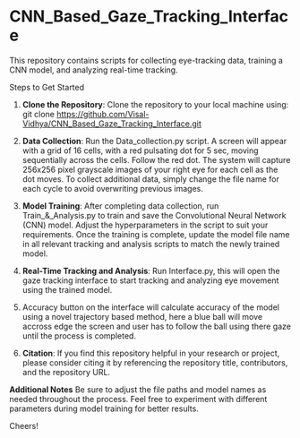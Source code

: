# CNN_Based_Gaze_Tracking_Interface
This repository contains scripts for collecting eye-tracking data, training a CNN model, and analyzing real-time tracking.

Steps to Get Started

1. **Clone the Repository**:
Clone the repository to your local machine using:
git clone https://github.com/Visal-Vidhya/CNN_Based_Gaze_Tracking_Interface.git

3. **Data Collection**:
Run the Data_collection.py script.
A screen will appear with a grid of 16 cells, with a red pulsating dot for 5 sec, moving sequentially across the cells.
Follow the red dot. The system will capture 256x256 pixel grayscale images of your right eye for each cell as the dot moves.
To collect additional data, simply change the file name for each cycle to avoid overwriting previous images.

5. **Model Training**:
After completing data collection, run Train_&_Analysis.py to train and save the Convolutional Neural Network (CNN) model.
Adjust the hyperparameters in the script to suit your requirements.
Once the training is complete, update the model file name in all relevant tracking and analysis scripts to match the newly trained model.

7. **Real-Time Tracking and Analysis**:
Run Interface.py, this will open the gaze tracking interface to start tracking and analyzing eye movement using the trained model.

8. Accuracy button on the interface will calculate accuracy of the model using a novel trajectory based method, here a blue ball will move accross edge the screen and user has to follow the ball using there gaze until the process is completed.
   
9. **Citation**:
If you find this repository helpful in your research or project, please consider citing it by referencing the repository title, contributors, and the repository URL.
 
**Additional Notes**
Be sure to adjust the file paths and model names as needed throughout the process.
Feel free to experiment with different parameters during model training for better results.

Cheers!
